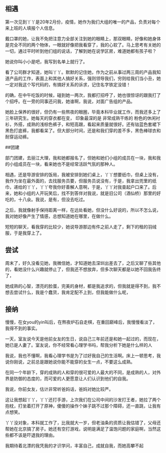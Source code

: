 ## 相遇
第一次见到丫丫是20年2月份，疫情，她作为我们大组的唯一的产品，负责对每个来上班的人填报个人信息。

戴口罩的她，让我不免把注意力全部关注到她的眼睛上，那双眼睛，好像和她身体是完全不同的两个物体，一眼就好像把我看穿了，我的心软了。马上思考有关她的一切，通过平时听到他们组的说话，了解到她在说学区房，难道她都有孩子啦？

她说你叫小小是吧，我写到名单上就行了。

看了公司群才知道，她叫丫丫。默默的记住她，作为之前从事过两三周的产品我知道产品的工作，表面上和其他人搞好关系，强则领导我们，穷则给我们当小丑，她一定对我这个写代码的，有搞好关系的诉求，记住名字铁定没错！

的确，在中午吃饭的时候，碰到她一两次，我都打招呼了，她也很惊讶的跟我打了个招呼。在一旁的同事还问我，她谁啊，我说，对面广告组的产品。

她脸上保养的很好，但仍有一些熬夜的眼圈，毕竟本科毕业就工作，而我还多上了三年研究生。她每天的穿衣都在变， 印象最深的是 非常成熟干练的 粉色的休闲衬衫，外搭，成熟的浅棕色裤子，和短高跟，看起来质量就很好。还有钴蓝色套裙下黑色打底裤，我都看呆了。但大部分时间，还是和我们穿的差不多，黑色棒球衣和耐穿运动裤。

##团建
<!-- 写真实的就行 -->

部门团建，去丽江大理，我和她都报名了，但她和她们小组的成员在一块，我和我的小组成员在一块，看来她也不是经常活跃气氛的那种人。

相遇，还是导游安排的饭局，我被安排到她们桌上，丫丫想要纸巾，但桌上没有，我作为坐在最外面的，去找服务员要，但服务员说没有，于是，我拿出兜里的纸巾，递给的丫丫，丫丫夸我你好善解人意啊，于是，丫丫对我查起户口来了。后来，她和小组的人开玩笑后，找不到答伴对我说，就是旧公司（酒仙桥）那里的好吃的，十八氽。我说，是有，但没去吃过。

之后，我就像射手保持距离一样，在远处看她，但没什么好说的，所以不怎么说，我对她好像产生了情感，总想知道她在哪里，在做什么。

短短的聊天，看我穿的比较少，她说导游那边有件之前人走了，剩下的租的羽绒服，于是我穿上了。


## 尝试
<!-- 写什么，写没人理我，写她不理我，大部分时间，过很长时间，才理我，
 -->
周末了，好久没看见她，我微信她，才知道她去深圳出差去了，之后又聊了些其他的，看她没什么兴趣就停止了，但我还不想放弃，但多次聊天都是以她不回我告终了，

她成熟的心智，漂亮的脸蛋，完美的身材，都是我追求的，但我就是得不到，我不想去尝试什么，我是个蠢货，我肯定配不上到，但我能做什么呢，


## 接纳
<!-- 接纳自己，我就是和女生聊不来的人 -->
慢慢，在女you的yin叫后，在熬夜炉石自走棋，在重回巅峰后，我慢慢看淡了，我得不到的事实。

一天，室友说今天是他前女友的生日，说自己三年前还是和她一起过的，而现在，她已是人妻了。室友说，你不经常看心理学书吗，帮我分析下她是什么样的人

我说，我也不懂啊，我看心理学书是为了过好我自己的生活啊。床上一顿思考，我说你刚说，之前总是跟她说你能不能穿的女生一点，不要这么成熟。

在同一个年龄下，穿的成熟的人和穿的很可爱的人最大的不同，是成熟的人，对外界是防御的态度的，而可爱的人更愿意让人们认识到他们的自我。

我说，你前女友，估计非常听爸妈话，爸妈对她比较严。

这让我想起丫丫，丫丫还打手游，上次我们在公司中间的沙发打王者，她拉了两个抱枕，打坐着打开了原神，傻傻的操作个妹子跳不过那个障碍，还一直跳，让我有点想笑。

丫丫没对象，本科就工作了，比我就大一岁，但老油条的资质让我估错了，父母还帮她在北京搞了房子。她还有空打游戏，说明是满足了温饱问题的家庭啊，当然这些都不该是吓退我的理由。

我期待着北漂的我凭我的才识学问，丰富自己，成就自我，而她高攀不起